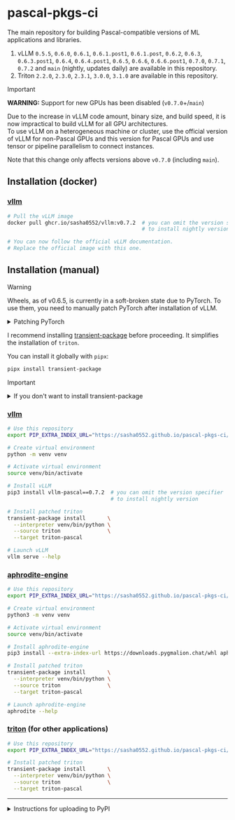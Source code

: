 # pascal-pkgs-ci

The main repository for building Pascal-compatible versions of ML applications and libraries.

1. vLLM `0.5.5`, `0.6.0`, `0.6.1`, `0.6.1.post1`, `0.6.1.post`, `0.6.2`, `0.6.3`, `0.6.3.post1`, `0.6.4`, `0.6.4.post1`, `0.6.5`, `0.6.6`, `0.6.6.post1`, `0.7.0`, `0.7.1`, `0.7.2` and `main` (nightly, updates daily) are available in this repository.
2. Triton `2.2.0`, `2.3.0`, `2.3.1`, `3.0.0`, `3.1.0` are available in this repository.

> [!IMPORTANT]
> **WARNING:** Support for new GPUs has been disabled (`v0.7.0`+/`main`)
> 
> Due to the increase in vLLM code amount, binary size, and build speed, it is now impractical to build vLLM for all GPU architectures.  
> To use vLLM on a heterogeneous machine or cluster, use the official version of vLLM for non-Pascal GPUs and this version for Pascal GPUs and use tensor or pipeline parallelism to connect instances.
> 
> Note that this change only affects versions above `v0.7.0` (including `main`).  

## Installation (docker)

### [vllm](https://github.com/vllm-project/vllm)

```sh
# Pull the vLLM image
docker pull ghcr.io/sasha0552/vllm:v0.7.2  # you can omit the version specifier
                                           # to install nightly version

# You can now follow the official vLLM documentation.
# Replace the official image with this one.
```

## Installation (manual)

> [!WARNING]
> Wheels, as of v0.6.5, is currently in a soft-broken state due to PyTorch.
> To use them, you need to manually patch PyTorch after installation of vLLM.
>
> <details>
> <summary>Patching PyTorch</summary>
>
> Example command assuming you are using a virtual environment located in the current directory
>
> ```sh
> sed -e "s/.major < 7/.major < 6/g"                                 \
>     -e "s/.major >= 7/.major >= 6/g"                               \
>     -i                                                             \
>     venv/lib/python3.12/site-packages/torch/_inductor/scheduler.py \
>     venv/lib/python3.12/site-packages/torch/utils/_triton.py
> ```
> </details>

I recommend installing [transient-package](https://pypi.org/project/transient-package) before proceeding. It simplifies the installation of `triton`.

You can install it globally with `pipx`:

```sh
pipx install transient-package
```

> [!IMPORTANT]
> <details>
> <summary>If you don't want to install transient-package</summary>
>
> If you don't want to install `transient-package`, you'll need to replace
>
> ```sh
> transient-package install       \
>   --interpreter venv/bin/python \
>   --source triton               \
>   --target triton-pascal
> ```
>
> with
>
> ```sh
> # Remove triton
> pip uninstall triton
>
> # Install patched triton
> pip install triton-pascal
> ```
>
> Note that `transient-package` does more than just `pip uninstall triton` and `pip install triton-pascal`.
> In particular, it tries to install the correct version of `triton`, and creates a bogus `triton` package in case the application checks for the presence of `triton`.
> </details>

### [vllm](https://github.com/vllm-project/vllm)

```sh
# Use this repository
export PIP_EXTRA_INDEX_URL="https://sasha0552.github.io/pascal-pkgs-ci/"

# Create virtual environment
python -m venv venv

# Activate virtual environment
source venv/bin/activate

# Install vLLM
pip3 install vllm-pascal==0.7.2  # you can omit the version specifier
                                 # to install nightly version

# Install patched triton
transient-package install       \
  --interpreter venv/bin/python \
  --source triton               \
  --target triton-pascal

# Launch vLLM
vllm serve --help
```

### [aphrodite-engine](https://github.com/PygmalionAI/aphrodite-engine)

```sh
# Use this repository
export PIP_EXTRA_INDEX_URL="https://sasha0552.github.io/pascal-pkgs-ci/"

# Create virtual environment
python3 -m venv venv

# Activate virtual environment
source venv/bin/activate

# Install aphrodite-engine
pip3 install --extra-index-url https://downloads.pygmalion.chat/whl aphrodite-engine

# Install patched triton
transient-package install       \
  --interpreter venv/bin/python \
  --source triton               \
  --target triton-pascal

# Launch aphrodite-engine
aphrodite --help
```

### [triton](https://github.com/triton-lang/triton) (for other applications)

```sh
# Use this repository
export PIP_EXTRA_INDEX_URL="https://sasha0552.github.io/pascal-pkgs-ci/"

# Install patched triton
transient-package install       \
  --interpreter venv/bin/python \
  --source triton               \
  --target triton-pascal
```

---

<details>
<summary>Instructions for uploading to PyPI</summary>

```sh
# Download artifacts
gh run download <run id>

# Install twine
pip3 install twine

# Upload wheels
TWINE_PASSWORD=<pypi token> twine upload */*.whl
```
</details>
